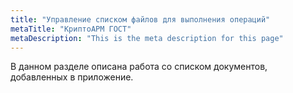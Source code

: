 ```yaml
---
title: "Управление списком файлов для выполнения операций"
metaTitle: "КриптоАРМ ГОСТ"
metaDescription: "This is the meta description for this page"
---
```


В данном разделе описана работа со списком документов, добавленных в приложение.
